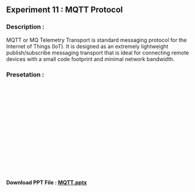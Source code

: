 ## Experiment 11 : MQTT Protocol

### Description :  
MQTT or MQ Telemetry Transport is standard messaging protocol for the Internet of Things (IoT). It is designed as an extremely lightweight publish/subscribe messaging transport that is ideal for connecting remote devices with a small code footprint and minimal network bandwidth. 

### Presetation :   

<iframe width="352" height="240"
src="ttps://aswin-asokan.github.io/Kerala-IoT-Challenge/files/Presentation(1).mp4"
frameborder="0" 
allow="accelerometer; autoplay; encrypted-media; gyroscope; picture-in-picture" 
allowfullscreen></iframe>  
   
   
**Download PPT File : [MQTT.pptx](https://github.com/aswin-asokan/Kerala-IoT-Challenge/files/9331541/MQTT.pptx)**

